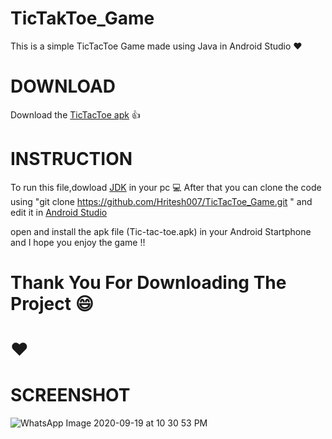 # TicTakToe_Game
 
 This is a simple TicTacToe Game made using Java in Android Studio :hearts:
 
 # DOWNLOAD
 
 Download the [TicTacToe apk](https://github.com/Hritesh007/TicTacToe_Game/raw/master/app/app-debug.apk)  :+1:
 
 # INSTRUCTION
 
 To run this file,dowload [JDK](https://www.oracle.com/technetwork/java/javase/downloads/jdk11-downloads-5066655.html) in your pc :computer:
 After that you can clone the code using "git clone https://github.com/Hritesh007/TicTacToe_Game.git " and edit it in [Android Studio](https://developer.android.com/studio)
 
 open and install the apk file (Tic-tac-toe.apk) in your Android Startphone and I hope you enjoy the game !!
 
 # Thank You For Downloading The Project :smile:
 
 # :hearts:
 
 # SCREENSHOT
 ![WhatsApp Image 2020-09-19 at 10 30 53 PM](https://user-images.githubusercontent.com/41838155/93672356-dfe53d80-fac7-11ea-83eb-13a21c1ea762.jpeg)
 

